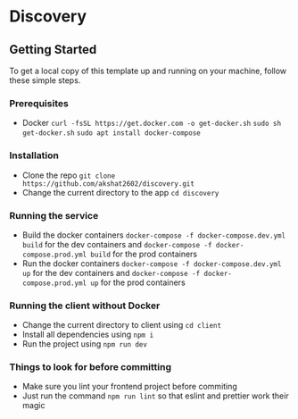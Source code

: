 # Discovery

## Getting Started

To get a local copy of this template up and running on your machine, follow
these simple steps.

### Prerequisites

- Docker `curl -fsSL https://get.docker.com -o get-docker.sh`
  `sudo sh get-docker.sh` `sudo apt install docker-compose`

### Installation

- Clone the repo `git clone https://github.com/akshat2602/discovery.git`
- Change the current directory to the app `cd discovery`

### Running the service

- Build the docker containers `docker-compose -f docker-compose.dev.yml build`
  for the dev containers and `docker-compose -f docker-compose.prod.yml build`
  for the prod containers
- Run the docker containers `docker-compose -f docker-compose.dev.yml up` for
  the dev containers and `docker-compose -f docker-compose.prod.yml up` for the
  prod containers

### Running the client without Docker

- Change the current directory to client using `cd client`
- Install all dependencies using `npm i`
- Run the project using `npm run dev`

### Things to look for before committing

- Make sure you lint your frontend project before commiting
- Just run the command `npm run lint` so that eslint and prettier work their
  magic
